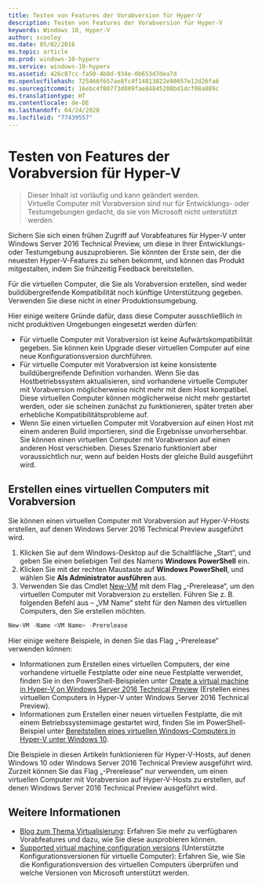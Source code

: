```yaml
---
title: Testen von Features der Vorabversion für Hyper-V
description: Testen von Features der Vorabversion für Hyper-V
keywords: Windows 10, Hyper-V
author: scooley
ms.date: 05/02/2016
ms.topic: article
ms.prod: windows-10-hyperv
ms.service: windows-10-hyperv
ms.assetid: 426c87cc-fa50-4b8d-934e-0b653d7dea7d
ms.openlocfilehash: 725466f657ae8fc4f14813822e90657e12d26fa6
ms.sourcegitcommit: 16ebc4f00773d809fae84845208bd1dcf08a889c
ms.translationtype: HT
ms.contentlocale: de-DE
ms.lasthandoff: 04/24/2020
ms.locfileid: "77439557"
---
```

# <a name="try-pre-release-features-for-hyper-v"></a>Testen von Features der Vorabversion für Hyper-V

> Dieser Inhalt ist vorläufig und kann geändert werden.  
  Virtuelle Computer mit Vorabversion sind nur für Entwicklungs- oder Testumgebungen gedacht, da sie von Microsoft nicht unterstützt werden.

Sichern Sie sich einen frühen Zugriff auf Vorabfeatures für Hyper-V unter Windows Server 2016 Technical Preview, um diese in Ihrer Entwicklungs- oder Testumgebung auszuprobieren. Sie könnten der Erste sein, der die neuesten Hyper-V-Features zu sehen bekommt, und können das Produkt mitgestalten, indem Sie frühzeitig Feedback bereitstellen.

Für die virtuellen Computer, die Sie als Vorabversion erstellen, sind weder buildübergreifende Kompatibilität noch künftige Unterstützung gegeben.  Verwenden Sie diese nicht in einer Produktionsumgebung.

Hier einige weitere Gründe dafür, dass diese Computer ausschließlich in nicht produktiven Umgebungen eingesetzt werden dürfen:

* Für virtuelle Computer mit Vorabversion ist keine Aufwärtskompatibilität gegeben. Sie können kein Upgrade dieser virtuellen Computer auf eine neue Konfigurationsversion durchführen.
* Für virtuelle Computer mit Vorabversion ist keine konsistente buildübergreifende Definition vorhanden. Wenn Sie das Hostbetriebssystem aktualisieren, sind vorhandene virtuelle Computer mit Vorabversion möglicherweise nicht mehr mit dem Host kompatibel. Diese virtuellen Computer können möglicherweise nicht mehr gestartet werden, oder sie scheinen zunächst zu funktionieren, später treten aber erhebliche Kompatibilitätsprobleme auf.
* Wenn Sie einen virtuellen Computer mit Vorabversion auf einen Host mit einem anderen Build importieren, sind die Ergebnisse unvorhersehbar. Sie können einen virtuellen Computer mit Vorabversion auf einen anderen Host verschieben. Dieses Szenario funktioniert aber voraussichtlich nur, wenn auf beiden Hosts der gleiche Build ausgeführt wird.

## <a name="create-a-pre-release-virtual-machine"></a>Erstellen eines virtuellen Computers mit Vorabversion

Sie können einen virtuellen Computer mit Vorabversion auf Hyper-V-Hosts erstellen, auf denen Windows Server 2016 Technical Preview ausgeführt wird.

1. Klicken Sie auf dem Windows-Desktop auf die Schaltfläche „Start“, und geben Sie einen beliebigen Teil des Namens **Windows PowerShell** ein.
2. Klicken Sie mit der rechten Maustaste auf **Windows PowerShell**, und wählen Sie **Als Administrator ausführen** aus.
3. Verwenden Sie das Cmdlet [New-VM](https://docs.microsoft.com/powershell/module/hyper-v/new-vm?view=win10-ps) mit dem Flag „-Prerelease“, um den virtuellen Computer mit Vorabversion zu erstellen. Führen Sie z. B. folgenden Befehl aus – „VM Name“ steht für den Namen des virtuellen Computers, den Sie erstellen möchten.

``` PowerShell
New-VM -Name <VM Name> -Prerelease
```
Hier einige weitere Beispiele, in denen Sie das Flag „-Prerelease“ verwenden können:
 - Informationen zum Erstellen eines virtuellen Computers, der eine vorhandene virtuelle Festplatte oder eine neue Festplatte verwendet, finden Sie in den PowerShell-Beispielen unter [Create a virtual machine in Hyper-V on Windows Server 2016 Technical Preview](https://docs.microsoft.com/windows-server/virtualization/hyper-v/get-started/Create-a-virtual-machine-in-Hyper-V#BKMK_PowerShell) (Erstellen eines virtuellen Computers in Hyper-V unter Windows Server 2016 Technical Preview).
 - Informationen zum Erstellen einer neuen virtuellen Festplatte, die mit einem Betriebssystemimage gestartet wird, finden Sie im PowerShell-Beispiel unter [Bereitstellen eines virtuellen Windows-Computers in Hyper-V unter Windows 10](https://docs.microsoft.com/virtualization/hyper-v-on-windows/quick-start/create-virtual-machine).

 Die Beispiele in diesen Artikeln funktionieren für Hyper-V-Hosts, auf denen Windows 10 oder Windows Server 2016 Technical Preview ausgeführt wird. Zurzeit können Sie das Flag „-Prerelease“ nur verwenden, um einen virtuellen Computer mit Vorabversion auf Hyper-V-Hosts zu erstellen, auf denen Windows Server 2016 Technical Preview ausgeführt wird.

## <a name="see-also"></a>Weitere Informationen
-  [Blog zum Thema Virtualisierung](https://techcommunity.microsoft.com/t5/Virtualization/bg-p/Virtualization): Erfahren Sie mehr zu verfügbaren Vorabfeatures und dazu, wie Sie diese ausprobieren können.
- [Supported virtual machine configuration versions](https://docs.microsoft.com/windows-server/virtualization/hyper-v/deploy/Upgrade-virtual-machine-version-in-Hyper-V-on-Windows-or-Windows-Server#BKMK_SupportedConfigVersions) (Unterstützte Konfigurationsversionen für virtuelle Computer): Erfahren Sie, wie Sie die Konfigurationsversion des virtuellen Computers überprüfen und welche Versionen von Microsoft unterstützt werden.
